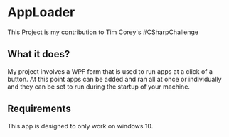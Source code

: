 # AppLoader
This Project is my contribution to Tim Corey's #CSharpChallenge 
## What it does?
My project involves a WPF form that is used to run apps at a click of a button. At this point apps can be added and ran all at once or individually and they can be set to run during the startup of your machine.
## Requirements
This app is designed to only work on windows 10.
